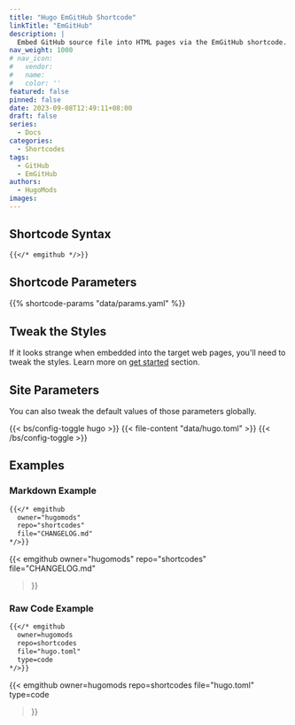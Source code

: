 ```yaml
---
title: "Hugo EmGitHub Shortcode"
linkTitle: "EmGitHub"
description: |
  Embed GitHub source file into HTML pages via the EmGitHub shortcode.
nav_weight: 1000
# nav_icon:
#   vendor: 
#   name: 
#   color: ''
featured: false
pinned: false
date: 2023-09-08T12:49:11+08:00
draft: false
series:
  - Docs
categories:
  - Shortcodes
tags:
  - GitHub
  - EmGitHub
authors:
  - HugoMods
images:
---
```


## Shortcode Syntax

```markdown
{{</* emgithub */>}}
```

## Shortcode Parameters

{{% shortcode-params "data/params.yaml" %}}

## Tweak the Styles

If it looks strange when embedded into the target web pages, you'll need to tweak the styles.
Learn more on [get started](https://github.com/yusanshi/emgithub#get-started/) section.

## Site Parameters

You can also tweak the default values of those parameters globally.

{{< bs/config-toggle hugo >}}
{{< file-content "data/hugo.toml" >}}
{{< /bs/config-toggle >}}

## Examples

### Markdown Example

```markdown
{{</* emgithub
  owner="hugomods"
  repo="shortcodes"
  file="CHANGELOG.md"
*/>}}
```

{{< emgithub
  owner="hugomods"
  repo="shortcodes"
  file="CHANGELOG.md"
>}}

### Raw Code Example

```markdown
{{</* emgithub
  owner=hugomods
  repo=shortcodes
  file="hugo.toml"
  type=code
*/>}}
```

{{< emgithub
  owner=hugomods
  repo=shortcodes
  file="hugo.toml"
  type=code
>}}

